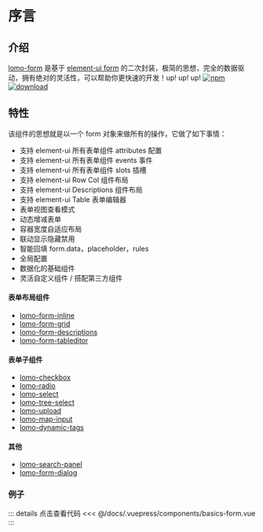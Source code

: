 # 序言

## 介绍

[lomo-form](https://github.com/agrass-GitHub/lomo-form) 是基于 [element-ui form](https://element.eleme.cn/#/zh-CN/component/form) 的二次封装，极简的思想，完全的数据驱动，拥有绝对的灵活性，可以帮助你更快速的开发！up! up! up!
[![npm](https://img.shields.io/npm/v/lomo-form.svg)](https://www.npmjs.com/package/lomo-form)
[![download](https://img.shields.io/npm/dt/lomo-form)](https://npmcharts.com/compare/lomo-form?minimal=true)

## 特性

该组件的思想就是以一个 form 对象来做所有的操作，它做了如下事情：

- 支持 element-ui 所有表单组件 attributes 配置
- 支持 element-ui 所有表单组件 events 事件
- 支持 element-ui 所有表单组件 slots 插槽
- 支持 element-ui Row Col 组件布局
- 支持 element-ui Descriptions 组件布局
- 支持 element-ui Table 表单编辑器
- 表单视图查看模式
- 动态增减表单
- 容器宽度自适应布局
- 联动显示隐藏禁用
- 智能回填 form.data，placeholder，rules
- 全局配置
- 数据化的基础组件
- 灵活自定义组件 / 搭配第三方组件


#### 表单布局组件

- [lomo-form-inline](/component/lomo-form-layout.html) 
- [lomo-form-grid](/component/lomo-form-layout.html) 
- [lomo-form-descriptions](/component/lomo-form-layout.html) 
- [lomo-form-tableditor](/component/lomo-form-layout.html)

#### 表单子组件

- [lomo-checkbox](/component/lomo-checkbox-radio.html) 
- [lomo-radio](/component/lomo-checkbox-radio.html) 
- [lomo-select](/component/lomo-select.html) 
- [lomo-tree-select](/component/lomo-tree-select.html) 
- [lomo-upload](/component/lomo-upload.html) 
- [lomo-map-input](/component/lomo-map-input.html)
- [lomo-dynamic-tags](/component/lomo-dynamic-tags.html)  

#### 其他

- [lomo-search-panel](/component/lomo-search-panel.html) 
- [lomo-form-dialog](/component/lomo-form-dialog.html) 

### 例子

<ClientOnly><basics-form/></ClientOnly>

::: details 点击查看代码
<<< @/docs/.vuepress/components/basics-form.vue
:::
